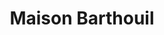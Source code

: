 ---
title: "Maison Barthouil"
url: /peyrehorade/maison-barthouil-route-de-hastingues/
shop: ferme
---